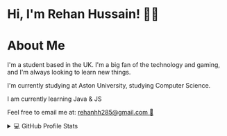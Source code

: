   <h1>Hi, I'm Rehan Hussain! 👋🏽</h1>



<!-- about me -->

  <h1>About Me </h1>
  <p>I'm a student based in the UK. I'm a big fan of the technology and gaming, and I'm always looking to learn new things.</p>
  <p>I'm currently studying at Aston University, studying Computer Science.</p>
  <p>I am currently learning Java & JS</p>
  <p>Feel free to email me at: <a href="mailto:rehanhh285@gmail.com">rehanhh285@gmail.com  📧</a></p>









<!-- Github Stats -->
<details> 
  <summary>💻 GitHub Profile Stats</summary>
  <div>
    <h2 align="center"> 📊 Github stats </h2>
      <br/>
        <p align="center">
          <a href="https://github.com/for-i-in-rehan/">
          <img src="https://github-readme-stats.vercel.app/api/top-langs/?username=for-i-in-rehan&langs_count=6&theme=gruvbox&layout=compact&hide_border=true" alt="for-i-in-rehan :: Top Languages" /></a>
        </p>
        <p align="center">
          <a href="https://github.com/for-i-in-rehan/">
          <img width="49.5%" src="https://github-readme-stats.vercel.app/api?username=for-i-in-rehan&show_icons=true&theme=gruvbox&hide_border=true" />
          <img width="49.5%" src="https://github-readme-streak-stats.herokuapp.com/?user=for-i-in-rehan&theme=gruvbox&hide_border=true" />
          </a>
       </p>
     <br>
  </div>    
</details>


<!-- Footer / credits -->
